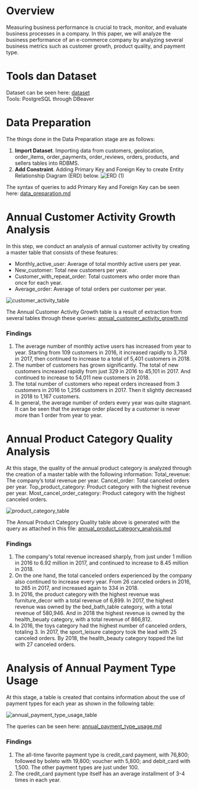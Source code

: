 # Overview
Measuring business performance is crucial to track, monitor, and evaluate business processes in a company. In this paper, we will analyze the business performance of an e-commerce company by analyzing several business metrics such as customer growth, product quality, and payment type.

# Tools dan Dataset
Dataset can be seen here: [dataset](https://github.com/ramlanapriyansyah/Analyzing_ecommerce_business_performance_with_SQL/tree/main/dataset) </br>
Tools: PostgreSQL through DBeaver

# Data Preparation
The things done in the Data Preparation stage are as follows:
1. **Import Dataset**. Importing data from customers, geolocation, order_items, order_payments, order_reviews, orders, products, and sellers tables into RDBMS.
2. **Add Constraint**. Adding Primary Key and Foreign Key to create Entity Relationship Diagram (ERD) below.
![ERD (1)](https://github.com/ramlanapriyansyah/Analyzing_ecommerce_business_performance_with_SQL/assets/135192484/1c7c2192-e884-4634-92d8-749b31e442ef)

The syntax of queries to add Primary Key and Foreign Key can be seen here: [data_preparation.md](https://github.com/ramlanapriyansyah/Analyzing_ecommerce_business_performance_with_SQL/blob/main/data_preparation.md)

# Annual Customer Activity Growth Analysis
In this step, we conduct an analysis of annual customer activity by creating a master table that consists of these features: 
- Monthly_active_user: Average of total monthly active users per year.
- New_customer: Total new customers per year.
- Customer_with_repeat_order: Total customers who order more than once for each year.
- Average_order: Average of total orders per customer per year.
  
![customer_activity_table](https://github.com/ramlanapriyansyah/Analyzing_ecommerce_business_performance_with_SQL/assets/135192484/a6ca84da-30a0-491e-a1b9-371595ad049e)

The Annual Customer Activity Growth table is a result of extraction from several tables through these queries: [annual_customer_activity_growth.md](https://github.com/ramlanapriyansyah/Analyzing_ecommerce_business_performance_with_SQL/blob/main/annual_customer_activity_growth.md)
### Findings
1. The average number of monthly active users has increased from year to year. Starting from 109 customers in 2016, it increased rapidly to 3,758 in 2017, then continued to increase to a total of 5,401 customers in 2018.
2. The number of customers has grown significantly. The total of new customers increased rapidly from just 329 in 2016 to 45,101 in 2017. And continued to increase to 54,011 new customers in 2018.
3. The total number of customers who repeat orders increased from 3 customers in 2016 to 1,256 customers in 2017. Then it slightly decreased in 2018 to 1,167 customers. 
4. In general, the average number of orders every year was quite stagnant. It can be seen that the average order placed by a customer is never more than 1 order from year to year.

# Annual Product Category Quality Analysis
At this stage, the quality of the annual product category is analyzed through the creation of a master table with the following information:
  Total_revenue: The company’s total revenue per year.
  Cancel_order: Total canceled orders per year.
  Top_product_category: Product category with the highest revenue per year.
  Most_cancel_order_category: Product category with the highest canceled orders.

  ![product_category_table](https://github.com/ramlanapriyansyah/Analyzing_ecommerce_business_performance_with_SQL/assets/135192484/a52726a2-0ade-4c22-b12e-6d75970e5a5e)

The Annual Product Category Quality table above is generated with the query as attached in this file: [annual_product_category_analysis.md](https://github.com/ramlanapriyansyah/Analyzing_ecommerce_business_performance_with_SQL/blob/main/annual_product_category_analysis.md)
### Findings
1. The company's total revenue increased sharply, from just under 1 million in 2016 to 6.92 million in 2017, and continued to increase to 8.45 million in 2018.
2. On the one hand, the total canceled orders experienced by the company also continued to increase every year. From 26 canceled orders in 2016, to 265 in 2017, and increased again to 334 in 2018.
3. In 2016, the product category with the highest revenue was furniture_decor with a total revenue of 6,899. In 2017, the highest revenue was owned by the bed_bath_table category, with a total revenue of 580,946. And in 2018 the highest revenue is owned by the health_beuaty category, with a total revenue of 866,812.
4. In 2016, the toys category had the highest number of canceled orders, totaling 3. In 2017, the sport_leisure category took the lead with 25 canceled orders. By 2018, the health_beauty category topped the list with 27 canceled orders.

# Analysis of Annual Payment Type Usage
At this stage, a table is created that contains information about the use of payment types for each year as shown in the following table:

![annual_payment_type_usage_table](https://github.com/ramlanapriyansyah/Analyzing_ecommerce_business_performance_with_SQL/assets/135192484/edd6d16c-8cf5-4925-902b-1c6409e92240)


The queries can be seen here: [annual_payment_type_usage.md](https://github.com/ramlanapriyansyah/Analyzing_ecommerce_business_performance_with_SQL/blob/main/annual_payment_type_usage.md)

### Findings
1. The all-time favorite payment type is credit_card payment, with 76,800; followed by boleto with 19,800; voucher with 5,800; and debit_card with 1,500. The other payment types are just under 100.
2. The credit_card payment type itself has an average installment of 3-4 times in each year.







